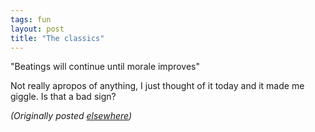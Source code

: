 ```yaml
---
tags: fun
layout: post
title: "The classics"
---
```




<p>"Beatings will continue until morale improves"</p>

<p>Not really apropos of anything, I just thought of it today and it made me giggle. Is that a bad sign?</p>


<p><em>(Originally posted <a href="http://use.perl.org/~lachoy/journal/3145">elsewhere</a>)</em></p>


